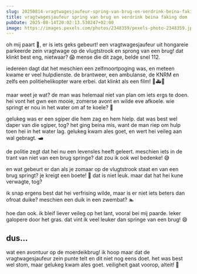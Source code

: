 ```yaml
---
slug: 20250814-vragtwagesjaufeur-spring-van-brug-en-verdrink-beina-faking-dom
title: vragtwagesjaufeur spring van brug en verdrink beina faking dom
pubDate: 2025-08-14T20:02:13.530247+02:00
image: https://images.pexels.com/photos/2348359/pexels-photo-2348359.jpeg?auto=compress&cs=tinysrgb&dpr=2&h=650&w=940
---
```

oh mij paart 🐴, er is iets geks gebeurt! een vragtwagesjaufeur uit hongareie parkeerde zein vragtwage op de vlugtstrook en sprong van een brug! dat klinkt best eng, nietwaar? 😱 mense die dit zage, belde snel 112. 

iedereen dagt dat het meschien een zelfmoortpoging was, en meteen kwame er veel hulpdienste. de brantweer, een ambulanse, de KNRM en zelfs een politiehelikopter ware erbei. dat klinkt als een film! 🚒🚑🚁

maar weet je wat? de man was helemaal niet van plan om iets ergs te doen. hei vont het gwn een mooie, zomerse avont en wilde eve afkoele. wie springt er nou in het water om af te koele? 🤔

gelukeg was er een sgiper die hem zag en hem hielp. dat was best wel daper van die sgiper, tog? het ging beina mis, want de man riep om hulp toen hei in het water lag. gelukeg kwam ales goet, en wert hei veileg aan wal gebragt. 🛥

de politie zegt dat hei nu een levensles heeft geleert. meschien iets in de trant van niet van een brug springe? dat zou ik ook wel bedenke! 😅

en wat gebeurt er dan als je zomaar op de vlugtstrook staat en van een brug springt? je kreigt een boete! 😬 dat is niet leuk. maar dat hat hei kune verwagte, tog?

ik snap ergens best dat hei verfrising wilde, maar is er niet iets beters dan ofroat duike? meschien een duik in een zwembat? 🏊 

hoe dan ook. ik bleif liever veileg op het lant, vooral bei mij paarde. leker galopere door het gras. dat vint ik veel leuker dan springe van een brug! 😄

## dus...

wat een avontuur op de moerdeikbrug! ik hoop maar dat de vragtwagesjaufeur zein punte telt en dit niet nog eens doet. het was best wel stom, maar gelukeg kwam ales goet. veiligheit gaat voorop, alteit! 🚫
